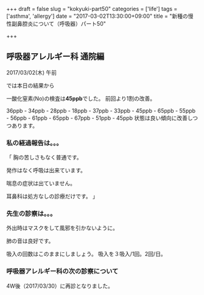 +++
draft = false
slug = "kokyuki-part50"
categories = ['life']
tags = ['asthma', 'allergy']
date = "2017-03-02T13:30:00+09:00"
title = "新種の慢性副鼻腔炎について（呼吸器）パート50"

+++

## 呼吸器アレルギー科 通院編

2017/03/02(木) 午前

<!--more-->

では本日の結果から

一酸化窒素(No)の検査は**45ppb**でした。
前回より1割の改善。

36ppb - 34ppb - 28ppb - 18ppb - 37ppb -
 33ppb - 45ppb - 65ppb - 55ppb - 56ppb -
 61ppb - 65ppb - 67ppb - 51ppb - 45ppb
状態は良い傾向に改善しつつあります。

### 私の経過報告は。。。

「
胸の苦しさもなく普通です。

発作はなく呼吸は出来ています。

喘息の症状は出ていません。

耳鼻科は処方なしの診療だけです。
」

### 先生の診察は。。。

外出時はマスクをして風邪を引かないように。

肺の音は良好です。

吸入の回数はこのままにしましょう。
吸入を３吸入/1回。2回/日。

### 呼吸器アレルギー科の次の診察について

4W後（2017/03/30）に再診となりました。

